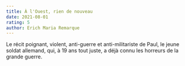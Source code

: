 ```yaml
---
title: À l'Ouest, rien de nouveau
date: 2021-08-01
rating: 5
author: Erich Maria Remarque
---
```


Le récit poignant, violent, anti-guerre et anti-militariste de Paul, le jeune soldat allemand, qui, à 19 ans tout juste, a déjà connu les horreurs de la grande guerre.
